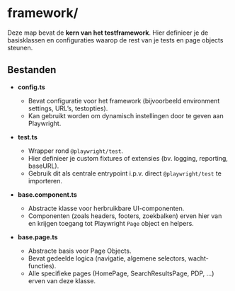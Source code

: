 # framework/

Deze map bevat de **kern van het testframework**. Hier definieer je de basisklassen en configuraties waarop de rest van je tests en page objects steunen.

## Bestanden

- **config.ts**
  - Bevat configuratie voor het framework (bijvoorbeeld environment settings, URL’s, testopties).
  - Kan gebruikt worden om dynamisch instellingen door te geven aan Playwright.

- **test.ts**
  - Wrapper rond `@playwright/test`.
  - Hier definieer je custom fixtures of extensies (bv. logging, reporting, baseURL).
  - Gebruik dit als centrale entrypoint i.p.v. direct `@playwright/test` te importeren.

- **base.component.ts**
  - Abstracte klasse voor herbruikbare UI-componenten.
  - Componenten (zoals headers, footers, zoekbalken) erven hier van en krijgen toegang tot Playwright `Page` object en helpers.

- **base.page.ts**
  - Abstracte basis voor Page Objects.
  - Bevat gedeelde logica (navigatie, algemene selectors, wacht-functies).
  - Alle specifieke pages (HomePage, SearchResultsPage, PDP, …) erven van deze klasse.
